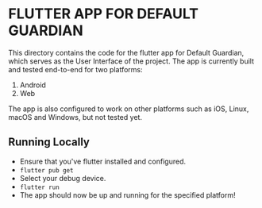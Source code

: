 # FLUTTER APP FOR DEFAULT GUARDIAN

This directory contains the code for the flutter app for Default Guardian, which serves as the User Interface of the project. The app is currently built and tested end-to-end for two platforms:
1. Android
2. Web

The app is also configured to work on other platforms such as iOS, Linux, macOS and Windows, but not tested yet.

## Running Locally

- Ensure that you've flutter installed and configured.
- ```flutter pub get```
- Select your debug device.
- ```flutter run```
- The app should now be up and running for the specified platform!